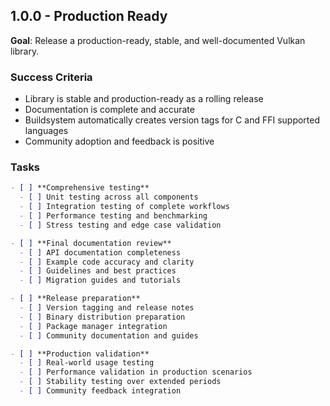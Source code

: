 ## 1.0.0 - Production Ready
**Goal**: Release a production-ready, stable, and well-documented Vulkan library.

### Success Criteria
- Library is stable and production-ready as a rolling release
- Documentation is complete and accurate
- Buildsystem automatically creates version tags for C and FFI supported languages
- Community adoption and feedback is positive

### Tasks
```md
- [ ] **Comprehensive testing**
  - [ ] Unit testing across all components
  - [ ] Integration testing of complete workflows
  - [ ] Performance testing and benchmarking
  - [ ] Stress testing and edge case validation
```

```md
- [ ] **Final documentation review**
  - [ ] API documentation completeness
  - [ ] Example code accuracy and clarity
  - [ ] Guidelines and best practices
  - [ ] Migration guides and tutorials
```

```md
- [ ] **Release preparation**
  - [ ] Version tagging and release notes
  - [ ] Binary distribution preparation
  - [ ] Package manager integration
  - [ ] Community documentation and guides
```

```md
- [ ] **Production validation**
  - [ ] Real-world usage testing
  - [ ] Performance validation in production scenarios
  - [ ] Stability testing over extended periods
  - [ ] Community feedback integration
```

